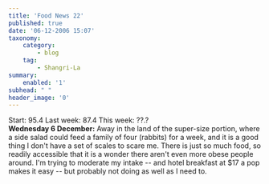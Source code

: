 ```yaml
---
title: 'Food News 22'
published: true
date: '06-12-2006 15:07'
taxonomy:
    category:
        - blog
    tag:
        - Shangri-La
summary:
    enabled: '1'
subhead: " "
header_image: '0'
---
```


Start: 95.4 Last week: 87.4 This week: ??.?  
**Wednesday 6 December:** Away in the land of the super-size portion, where a side salad could feed a family of four (rabbits) for a week, and it is a good thing I don't have a set of scales to scare me. There is just so much food, so readily accessible that it is a wonder there aren't even more obese people around. I'm trying to moderate my intake -- and hotel breakfast at $17 a pop makes it easy -- but probably not doing as well as I need to.
